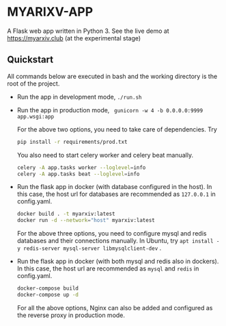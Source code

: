 # MYARIXV-APP

A Flask web app written in Python 3. See the live demo at https://myarxiv.club (at the experimental stage)

## Quickstart

All commands below are executed in bash and the working directory is the root of the project.

* Run the app in development mode, `./run.sh` 

* Run the app in production mode, ` gunicorn -w 4 -b 0.0.0.0:9999 app.wsgi:app`

  For the above two options, you need to take care of dependencies. Try

  ```bash
  pip install -r requirements/prod.txt
  ```

  You also need to start celery worker and celery beat manually. 

  ```bash
  celery -A app.tasks worker --loglevel=info
  celery -A app.tasks beat --loglevel=info
  ```

* Run the flask app in docker (with database configured in the host). In this case, the host url for databases are recommended as `127.0.0.1` in config.yaml.

  ```bash
  docker build . -t myarxiv:latest
  docker run -d --network="host" myarxiv:latest
  ```

  For the above three options, you need to configure mysql and redis databases and their connections manually. In Ubuntu, try `apt install -y redis-server mysql-server libmysqlclient-dev` . 

* Run the flask app in docker (with both mysql and redis also in dockers). In this case, the host url are recommended as `mysql` and `redis` in config.yaml.

  ```bash
  docker-compose build
  docker-compose up -d
  ```

  For all the above options, Nginx can also be added and configured as the reverse proxy in production mode.


